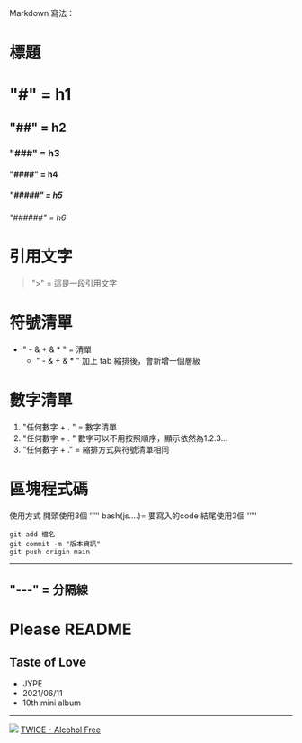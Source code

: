 Markdown 寫法：

# 標題
# "#" = h1
## "##" = h2
### "###" = h3
#### "####" = h4
##### "#####" = h5
###### "######" = h6

# 引用文字
> ">" = 這是一段引用文字

# 符號清單
- " - & + & * " = 清單
    - " - & + & * "  加上 tab 縮排後，會新增一個層級

# 數字清單
1. "任何數字 + . " = 數字清單
3. "任何數字 + . " 數字可以不用按照順序，顯示依然為1.2.3...
5. "任何數字 + ." = 縮排方式與符號清單相同

# 區塊程式碼
使用方式 
開頭使用3個 '‵‵‵' bash(js....)=
    要寫入的code
結尾使用3個 '‵‵‵'

```bash=
git add 檔名
git commit -m "版本資訊"
git push origin main 
```


--- 
"---" = 分隔線
--- 

# Please README

Taste of Love
---
- JYPE
- 2021/06/11
- 10th mini album
---

![](https://www.allkpop.com/upload/2021/06/content/231440/web_data/allkpop_1624474112_untitled-1.jpg)
[TWICE - Alcohol Free](https://www.youtube.com/watch?v=XA2YEHn-A8Q&ab_channel=JYPEntertainment)
